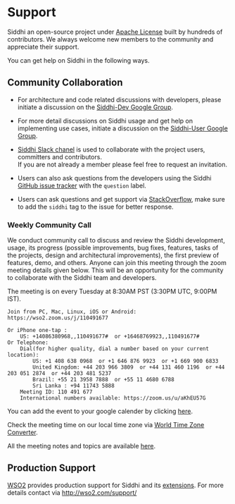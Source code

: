 # Support

Siddhi an open-source project under [Apache License](../../license/) built by hundreds of contributors. We always welcome new members to the community and appreciate their support. 

You can get help on Siddhi in the following ways.

## Community Collaboration 

* For architecture and code related discussions with developers, please initiate a discussion on the [Siddhi-Dev Google Group](https://groups.google.com/forum/#!forum/siddhi-dev).

* For more detail discussions on Siddhi usage and get help on implementing use cases, initiate a discussion on the [Siddhi-User Google Group](https://groups.google.com/forum/#!forum/siddhi-user). 

* [Siddhi Slack chanel](https://siddhi-io.slack.com/) is used to collaborate with the project users, committers and contributors.<br/> 
  If you are not already a member please feel free to request an invitation. 

<div class="slackInvite">                            
<div id="CommunityInviter"></div>
<script>
  window.CommunityInviterAsyncInit = function () {
    CommunityInviter.init({
      app_url:'siddhi',
      team_id:'siddhi-io'
   })
  };

  (function(d, s, id){
    var js, fjs = d.getElementsByTagName(s)[0];
    if (d.getElementById(id)) {return;}
    js = d.createElement(s); js.id = id;
    js.src = "https://communityinviter.com/js/communityinviter.js";
    fjs.parentNode.insertBefore(js, fjs);
  }(document, 'script', 'Community_Inviter'));
</script>
</div>   

* Users can also ask questions from the developers using the Siddhi [GitHub issue tracker](https://github.com/siddhi-io/siddhi/issues) with the `question` label.

* Users can ask questions and get support via [StackOverflow](https://stackoverflow.com/questions/tagged/siddhi), make sure to add the `siddhi` tag to the issue for better response.

### Weekly Community Call

We conduct community call to discuss and review the Siddhi development, usage, its progress (possible improvements, bug fixes, features, tasks of the projects, design and architectural improvements), the first preview of features, demo, and others. Anyone can join this meeting through the zoom meeting details given below. This will be an opportunity for the community to collaborate with the Siddhi team and developers.

The meeting is on every Tuesday at 8:30AM PST (3:30PM UTC, 9:00PM IST).

```
Join from PC, Mac, Linux, iOS or Android: https://wso2.zoom.us/j/110491677

Or iPhone one-tap :
    US: +14086380968,,110491677#  or +16468769923,,110491677# 
Or Telephone:
    Dial(for higher quality, dial a number based on your current location): 
        US: +1 408 638 0968  or +1 646 876 9923  or +1 669 900 6833 
        United Kingdom: +44 203 966 3809  or +44 131 460 1196  or +44 203 051 2874  or +44 203 481 5237 
        Brazil: +55 21 3958 7888  or +55 11 4680 6788 
        Sri Lanka : +94 11743 5888
    Meeting ID: 110 491 677
    International numbers available: https://zoom.us/u/aKhEU57G
```

You can add the event to your google calender by clicking [here](https://calendar.google.com/calendar?cid=i5kqrlfsghittr5alvqqepskk4@group.calendar.google.com).

Check the meeting time on our local time zone via [World Time Zone Converter](http://www.thetimezoneconverter.com/?t=8:30%20am&tz=San%20Francisco&).

All the meeting notes and topics are available [here](https://docs.google.com/document/d/1pvEvmK8aVxytn2H4SyH2VZo-Eok51q_ImM0RNyJoTio/edit).

## Production Support

[WSO2](https://wso2.com/) provides production support for Siddhi and its <a target="_blank" href="../en/_latest_version_/docs/extensions/">extensions</a>. For more details contact via <a target="_blank" href="http://wso2.com/support?utm_source=gitanalytics&utm_campaign=gitanalytics_Jul17">http://wso2.com/support/</a>
